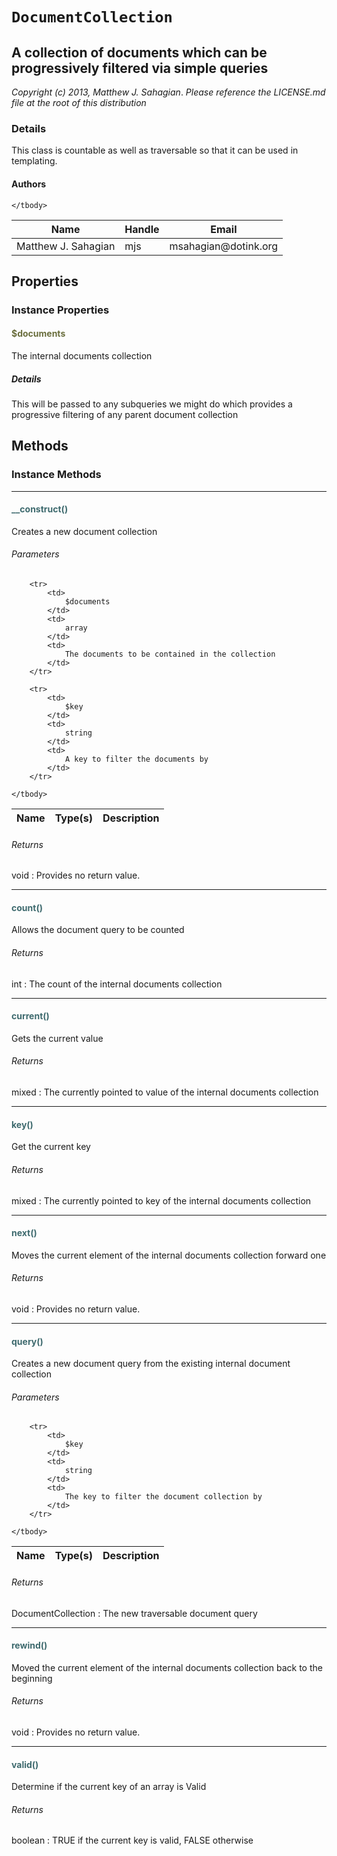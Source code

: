 # `DocumentCollection`
## A collection of documents which can be progressively filtered via simple queries

_Copyright (c) 2013, Matthew J. Sahagian_.
_Please reference the LICENSE.md file at the root of this distribution_

### Details

This class is countable as well as traversable so that it can be used in templating.
#### Authors

<table>
	<thead>
		<th>Name</th>
		<th>Handle</th>
		<th>Email</th>
	</thead>
	<tbody>
			<tr>
			<td>
				Matthew J. Sahagian
			</td>
			<td>
				mjs
			</td>
			<td>
				msahagian@dotink.org
			</td>
		</tr>
	
	</tbody>
</table>

## Properties

### Instance Properties
#### <span style="color:#6a6e3d;">$documents</span>

The internal documents collection

##### Details

This will be passed to any subqueries we might do which provides a progressive filtering
of any parent document collection




## Methods

### Instance Methods
<hr />

#### <span style="color:#3e6a6e;">__construct()</span>

Creates a new document collection

###### Parameters

<table>
	<thead>
		<th>Name</th>
		<th>Type(s)</th>
		<th>Description</th>
	</thead>
	<tbody>
			
		<tr>
			<td>
				$documents
			</td>
			<td>
				array
			</td>
			<td>
				The documents to be contained in the collection
			</td>
		</tr>
					
		<tr>
			<td>
				$key
			</td>
			<td>
				string
			</td>
			<td>
				A key to filter the documents by
			</td>
		</tr>
			
	</tbody>
</table>

###### Returns

void
:    Provides no return value.

<hr />

#### <span style="color:#3e6a6e;">count()</span>

Allows the document query to be counted

###### Returns

int
:    The count of the internal documents collection
<hr />

#### <span style="color:#3e6a6e;">current()</span>

Gets the current value

###### Returns

mixed
:    The currently pointed to value of the internal documents collection
<hr />

#### <span style="color:#3e6a6e;">key()</span>

Get the current key

###### Returns

mixed
:    The currently pointed to key of the internal documents collection
<hr />

#### <span style="color:#3e6a6e;">next()</span>

Moves the current element of the internal documents collection forward one

###### Returns

void
:    Provides no return value.

<hr />

#### <span style="color:#3e6a6e;">query()</span>

Creates a new document query from the existing internal document collection

###### Parameters

<table>
	<thead>
		<th>Name</th>
		<th>Type(s)</th>
		<th>Description</th>
	</thead>
	<tbody>
			
		<tr>
			<td>
				$key
			</td>
			<td>
				string
			</td>
			<td>
				The key to filter the document collection by
			</td>
		</tr>
			
	</tbody>
</table>

###### Returns

DocumentCollection
:    The new traversable document query
<hr />

#### <span style="color:#3e6a6e;">rewind()</span>

Moved the current element of the internal documents collection back to the beginning

###### Returns

void
:    Provides no return value.

<hr />

#### <span style="color:#3e6a6e;">valid()</span>

Determine if the current key of an array is Valid

###### Returns

boolean
:    TRUE if the current key is valid, FALSE otherwise




